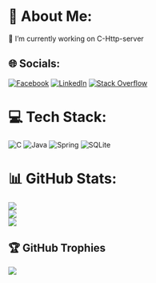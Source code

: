# 💫 About Me:
🔭 I’m currently working on C-Http-server<br>

## 🌐 Socials:
[![Facebook](https://img.shields.io/badge/Facebook-%231877F2.svg?logo=Facebook&logoColor=white)](https://facebook.com/https://www.facebook.com/mehiyohyo.zamanli/) [![LinkedIn](https://img.shields.io/badge/LinkedIn-%230077B5.svg?logo=linkedin&logoColor=white)](https://linkedin.com/in/https://www.linkedin.com/in/mahammadali-zamanli-64931a282/) [![Stack Overflow](https://img.shields.io/badge/-Stackoverflow-FE7A16?logo=stack-overflow&logoColor=white)](https://stackoverflow.com/users/22744349) 

# 💻 Tech Stack:
![C](https://img.shields.io/badge/c-%2300599C.svg?style=for-the-badge&logo=c&logoColor=white) ![Java](https://img.shields.io/badge/java-%23ED8B00.svg?style=for-the-badge&logo=openjdk&logoColor=white) ![Spring](https://img.shields.io/badge/spring-%236DB33F.svg?style=for-the-badge&logo=spring&logoColor=white) ![SQLite](https://img.shields.io/badge/sqlite-%2307405e.svg?style=for-the-badge&logo=sqlite&logoColor=white)
# 📊 GitHub Stats:
![](https://github-readme-stats.vercel.app/api?username=Mahammadali12&theme=gruvbox&hide_border=false&include_all_commits=false&count_private=false)<br/>
![](https://github-readme-streak-stats.herokuapp.com/?user=Mahammadali12&theme=gruvbox&hide_border=false)<br/>
![](https://github-readme-stats.vercel.app/api/top-langs/?username=Mahammadali12&theme=gruvbox&hide_border=false&include_all_commits=false&count_private=false&layout=compact)

## 🏆 GitHub Trophies
![](https://github-profile-trophy.vercel.app/?username=Mahammadali12&theme=dark&no-frame=false&no-bg=true&margin-w=4)
<!-- Proudly created with GPRM ( https://gprm.itsvg.in ) -->
